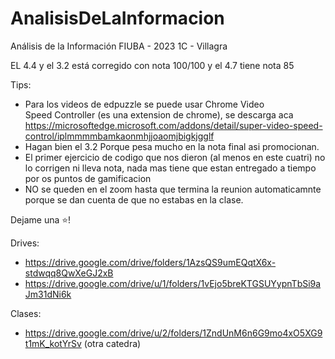 # AnalisisDeLaInformacion
Análisis de la Información FIUBA - 2023 1C - Villagra

EL 4.4 y el 3.2 está corregido con nota 100/100 y el 4.7 tiene nota 85

Tips:
* Para los videos de edpuzzle se puede usar Chrome Video Speed Controller (es una extension de chrome), se descarga aca https://microsoftedge.microsoft.com/addons/detail/super-video-speed-control/iplmmmmbamkaonmhjjoaomjbigkjgglf
* Hagan bien el 3.2 Porque pesa mucho en la nota final asi promocionan.
* El primer ejercicio de codigo que nos dieron (al menos en este cuatri) no lo corrigen ni lleva nota, nada mas tiene que estan entregado a tiempo por os puntos de gamificacion
* NO se queden en el zoom hasta que termina la reunion automaticamnte porque se dan cuenta de que no estabas en la clase.

Dejame una ⭐!

Drives:
* https://drive.google.com/drive/folders/1AzsQS9umEQqtX6x-stdwqq8QwXeGJ2xB
* https://drive.google.com/drive/u/1/folders/1vEjo5breKTGSUYypnTbSi9aJm31dNi6k

Clases: 
* https://drive.google.com/drive/u/2/folders/1ZndUnM6n6G9mo4xO5XG9t1mK_kotYrSv (otra catedra)
